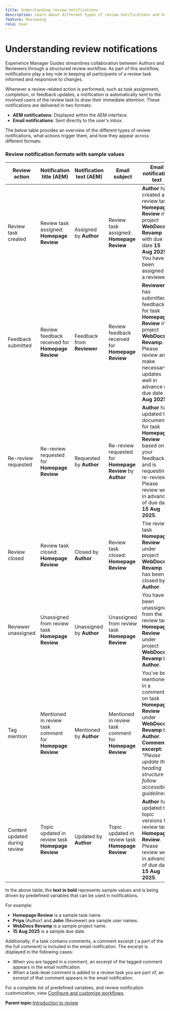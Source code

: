 ```yaml
---
title: Understanding review notifications
description: Learn about different types of review notifications and how they trigger during the different phases of review workflow in Experience Manager Guides.
feature: Reviewing 
role: User
---
```

# Understanding review notifications

Experience Manager Guides streamlines collaboration between Authors and Reviewers through a structured review workflow. As part of this workflow, notifications play a key role in keeping all participants of a review task informed and responsive to changes.

Whenever a review-related action is performed, such as task assignment, completion, or feedback updates, a notification is automatically sent to the involved users of the review task to draw their immediate attention. These notifications are delivered in two formats:

- **AEM notifications**: Displayed within the AEM interface.
- **Email notifications**: Sent directly to the user's inbox.

The below table provides an overview of the different types of review notifications, what actions trigger them, and how they appear across different formats:


### Review notification formats with sample values

| **Review action**           | **Notification title (AEM)**                     | **Notification text (AEM)**                                | **Email subject**                                      | **Email notification text**                                                                 | **Recipient**               |
|-----------------------------|--------------------------------------------------|-------------------------------------------------------------|--------------------------------------------------------|------------------------------------------------------------------------------------------------|-----------------------------|
| Review task created         | Review task assigned: **Homepage Review**        | Assigned by **Author**                                      | Review task assigned: **Homepage Review**              | **Author** has created a review task **Homepage Review** in project **WebDocs Revamp** with due date **15 Aug 2025**. You have been assigned as a reviewer. | **Reviewer**                |
| Feedback submitted          | Review feedback received for **Homepage Review** | Feedback from **Reviewer**                                  | Review feedback received for **Homepage Review**       | **Reviewer** has submitted feedback for task **Homepage Review** in project **WebDocs Revamp**. Please review and make necessary updates well in advance of due date **15 Aug 2025**. | **Author** or **Initiator of task**                 |
| Re-review requested         | Re-review requested for **Homepage Review**      | Requested by **Author**                                     | Re-review requested for **Homepage Review** by **Author** | **Author** has updated the document for task **Homepage Review** based on your feedback and is requesting a re-review. Please review well in advance of due date **15 Aug 2025**. | **Reviewer**                |
| Review closed               | Review task closed: **Homepage Review**          | Closed by **Author**                                        | Review task closed: **Homepage Review**                | The review task **Homepage Review** under project **WebDocs Revamp** has been closed by **Author**. | **Author**  or **Initiator of task**  , **Reviewer**    |
| Reviewer unassigned         | Unassigned from review task **Homepage Review**  | Unassigned by **Author**                                    | Unassigned from review task **Homepage Review**         | You have been unassigned from the review task **Homepage Review** under project **WebDocs Revamp** by **Author**. | **Reviewer**                |
| Tag mention                 | Mentioned in review task comment for **Homepage Review** | Mentioned by **Author**                              | Mentioned in review task comment for **Homepage Review** | You’ve been mentioned in a comment on task **Homepage Review** under **WebDocs Revamp** by **Author**. **Comment excerpt:** *“Please update the heading structure to follow accessibility guidelines.”* | **Mentioned user**          |
| Content updated during review | Topic updated in review task **Homepage Review** | Updated by **Author**                                       | Topic updated in review task **Homepage Review**        | **Author** has updated the topic versions for review task **Homepage Review**. Please review well in advance of due date **15 Aug 2025**. | **Reviewer**                |


In the above table, the **text in bold** represents sample values and is being driven by predefined variables that can be used in notifications.


For example: 

- **Homepage Review** is a sample task name.
- **Priya** (Author) and **John** (Reviewer) are sample user names.
- **WebDocs Revamp** is a sample project name.
- **15 Aug 2025** is a sample due date.

Additionally, if a task contains comments, a comment excerpt ( a part of the  the full comment) is included in the email notification. The excerpt is displayed in the following cases: 

- When you are tagged in a comment, an excerpt of the tagged comment appears in the email notification.
- When a task-level comment is added to a review task you are part of, an excerpt of that comment appears in the email notification.

For a complete list of predefined variables, and review notification customization, view [Configure and customize workflows](../cs-install-guide/customize-workflows.md#customize-email-and-aem-notification-templates).




**Parent topic:**[Introduction to review](review.md)
